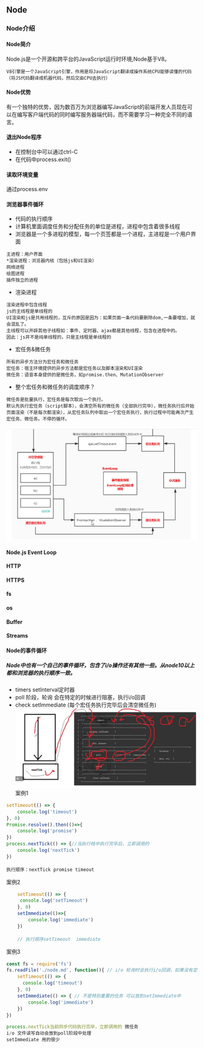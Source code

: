 ## Node
### Node介绍
#### Node简介
Node.js是一个开源和跨平台的JavaScript运行时环境,Node基于V8。
```
V8引擎是一个JavaScript引擎，作用是将JavaScript翻译成操作系统CPU能够读懂的代码（将JS代码翻译成机器代码，然后交由CPU去执行）
```
#### Node优势
有一个独特的优势，因为数百万为浏览器编写JavaScript的前端开发人员现在可以在编写客户端代码的同时编写服务器端代码，而不需要学习一种完全不同的语言。

#### 退出Node程序
- 在控制台中可以通过ctrl-C
- 在代码中process.exit()

#### 读取环境变量
通过process.env

#### 浏览器事件循环
- 代码的执行顺序
- 计算机里面调度任务和分配任务的单位是进程，进程中包含着很多线程
- 浏览器是一个多进程的模型，每一个页签都是一个进程，主进程是一个用户界面
```
主进程：用户界面
*渲染进程：浏览器内核（包括js和UI渲染）
网络进程
绘图进程
插件独立的进程
```
- 渲染进程
```
渲染进程中包含线程
js的主线程是单线程的
UI渲染和js是共用线程的，互斥的原因是因为：如果页面一条代码要删除dom,一条要增加，就会混乱了。
主线程可以开辟其他子线程如：事件、定时器、ajax都是其他线程，包含在进程中的。
因此：js并不是纯单线程的，只是主线程是单线程的
```
- 宏任务&微任务
```
所有的异步方法分为宏任务和微任务
宏任务：宿主环境提供的异步方法都是宏任务以及脚本渲染和UI渲染
微任务：语音本身提供的是微任务，如promise.then、MutationObserver
```
- 整个宏任务和微任务的调度顺序？
```
微任务是批量执行，宏任务是每次取出一个执行。
默认先执行宏任务（script脚本），会清空所有的微任务（全部执行完毕），微任务执行后开始页面渲染（不是每次都渲染），从宏任务队列中取出一个宏任务执行，执行过程中可能再次产生宏任务、微任务。不停的循环。
```
![eventLoop](/images/eventLoop.png)
#### Node.js Event Loop
#### HTTP
#### HTTPS
#### fs
#### os
#### Buffer
#### Streams

#### Node的事件循环
##### Node中也有一个自己的事件循环，包含了i/o操作还有其他一些。从node10以上都和浏览器的执行顺序一致。
- timers setInterval定时器
- poll 阶段，轮询 会在特定的时候进行阻塞，执行i/o回调
- check setImmediate (每个宏任务执行完毕后会清空微任务)
![node_event_loop](/images/node_event_loop.jpg)
案例1
```js
setTimeout(() => {
    console.log('timeout')
}, 0)
Promise.resolve().then(()=>{
    console.log('promise')
})
process.nextTick(() => {//当执行栈中执行完毕后，立即调用的
    console.log('nextTick')
})

执行顺序：nextTick promise timeout

```

案例2
```js
    setTimeout(() => {
     console.log('setTimeout')
    }, 0)
    setImmediate(()=>{
        console.log('immediate')
    })

    // 执行顺序setTimeout  immediate
```


案例3
```js
const fs = require('fs')
fs.readFile('./node.md', function(){ // i/o 轮询时会执行i/o回调，如果没有定义setImmediate会等待剩下的i/o完成，或者定时器到达时间
    setTimeout(() => {
      console.log('timeout')
    }, 0)
    setImmediate(() => { // 不是特别重要的任务 可以放到setImmediate中
        console.log('immediate')
    })
})
```
```js
process.nextTick当前同步代码执行完毕，立即调用的 微任务
i/o 文件读写自动会放到poll阶段中处理
setImmediate 用的很少
```